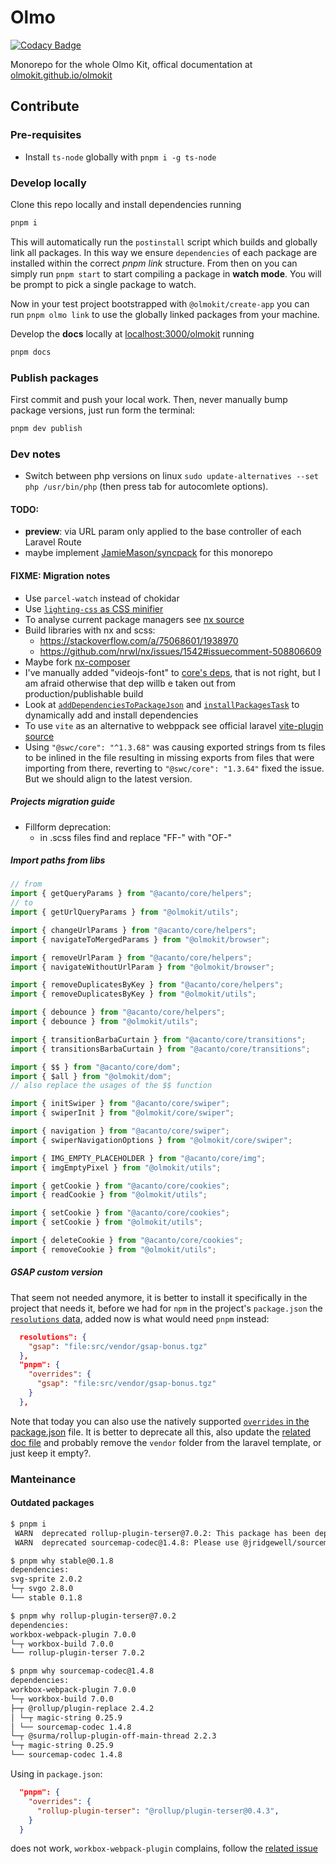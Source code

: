 # Olmo

[![Codacy Badge](https://app.codacy.com/project/badge/Grade/1dfb471aa62649a29ffd71d1f386e7fe)](https://www.codacy.com/gl/olmokit/olmokit/dashboard)

Monorepo for the whole Olmo Kit, offical documentation at [olmokit.github.io/olmokit](https://olmokit.github.io/olmokit)

## Contribute

### Pre-requisites

- Install `ts-node` globally with `pnpm i -g ts-node`

### Develop locally

Clone this repo locally and install dependencies running

```bash
pnpm i
```

This will automatically run the `postinstall` script which builds and globally link all packages. In this way we ensure `dependencies` of each package are installed within the correct _pnpm link_ structure. From then on you can simply run `pnpm start` to start compiling a package in **watch mode**. You will be prompt to pick a single package to watch. <!-- (TODO: verify the following which is probably not needed as we have the `postinstall` script already): Note that if you add an external dependency to a package you probably need to re-run `pnpm dev` in order to include the new dependencies in the globally linked structure.-->

Now in your test project bootstrapped with `@olmokit/create-app` you can run `pnpm olmo link` to use the globally linked packages from your machine.

Develop the **docs** locally at [localhost:3000/olmokit](http://localhost:3000/olmokit) running

```bash
pnpm docs
```

### Publish packages

First commit and push your local work. Then, never manually bump package versions, just run form the terminal:

```bash
pnpm dev publish
```

### Dev notes

- Switch between php versions on linux `sudo update-alternatives --set php /usr/bin/php` (then press tab for autocomlete options).

#### TODO:

- **preview**: via URL param only applied to the base controller of each Laravel Route
- maybe implement [JamieMason/syncpack](https://github.com/JamieMason/syncpack) for this monorepo

#### FIXME: Migration notes

- Use `parcel-watch` instead of chokidar
- Use [`lighting-css` as CSS minifier](https://lightningcss.dev/docs.html#with-webpack)
- To analyse current package managers see [nx source](https://github.com/nrwl/nx/blob/master/packages/nx/src/utils/package-manager.ts)
- Build libraries with nx and scss:
  - https://stackoverflow.com/a/75068601/1938970
  - https://github.com/nrwl/nx/issues/1542#issuecomment-508806609
- Maybe fork [nx-composer](https://github.com/automattic/nx-composer)
- I've manually added "videojs-font" to [core's deps](./packages/core/package.json), that is not right, but I am afraid otherwise that dep willb e taken out from production/publishable build
- Look at [`addDependenciesToPackageJson`](https://github.com/nrwl/nx/blob/master/packages/devkit/src/utils/package-json.ts#L134) and [`installPackagesTask`](https://github.com/nrwl/nx/blob/master/packages/devkit/src/tasks/install-packages-task.ts#L17) to dynamically add and install dependencies
- To use `vite` as an alternative to webppack see official laravel [vite-plugin source](https://github.com/laravel/vite-plugin/blob/main/src/index.ts)
- Using `"@swc/core": "^1.3.68"` was causing exported strings from ts files to be inlined in the file resulting in missing exports from files that were importing from there, reverting to `"@swc/core": "1.3.64"` fixed the issue. But we should align to the latest version.

##### Projects migration guide

- Fillform deprecation:
  - in .scss files find and replace "FF-" with "OF-"

##### Import paths from libs

```js
// from
import { getQueryParams } from "@acanto/core/helpers";
// to
import { getUrlQueryParams } from "@olmokit/utils";

import { changeUrlParams } from "@acanto/core/helpers";
import { navigateToMergedParams } from "@olmokit/browser";

import { removeUrlParam } from "@acanto/core/helpers";
import { navigateWithoutUrlParam } from "@olmokit/browser";

import { removeDuplicatesByKey } from "@acanto/core/helpers";
import { removeDuplicatesByKey } from "@olmokit/utils";

import { debounce } from "@acanto/core/helpers";
import { debounce } from "@olmokit/utils";

import { transitionBarbaCurtain } from "@acanto/core/transitions";
import { transitionsBarbaCurtain } from "@acanto/core/transitions";

import { $$ } from "@acanto/core/dom";
import { $all } from "@olmokit/dom";
// also replace the usages of the $$ function

import { initSwiper } from "@acanto/core/swiper";
import { swiperInit } from "@olmokit/core/swiper";

import { navigation } from "@acanto/core/swiper";
import { swiperNavigationOptions } from "@olmokit/core/swiper";

import { IMG_EMPTY_PLACEHOLDER } from "@acanto/core/img";
import { imgEmptyPixel } from "@olmokit/utils";

import { getCookie } from "@acanto/core/cookies";
import { readCookie } from "@olmokit/utils";

import { setCookie } from "@acanto/core/cookies";
import { setCookie } from "@olmokit/utils";

import { deleteCookie } from "@acanto/core/cookies";
import { removeCookie } from "@olmokit/utils";

```

##### GSAP custom version

That seem not needed anymore, it is better to install it specifically in the project that needs it, before we had for `npm` in the project's `package.json` the [`resolutions` data](https://www.npmjs.com/package/npm-force-resolutions), added now is what would need `pnpm` instead:

```json
  resolutions": {
    "gsap": "file:src/vendor/gsap-bonus.tgz"
  },
  "pnpm": {
    "overrides": {
      "gsap": "file:src/vendor/gsap-bonus.tgz"
    }
  },
```

Note that today you can also use the natively supported [`overrides` in the package.json](https://docs.npmjs.com/cli/v9/configuring-npm/package-json#overrides) file.
It is better to deprecate all this, also update the [related doc file](./docs/docs/folder-structure.md#srcvendor) and probably remove the `vendor` folder from the laravel template, or just keep it empty?.

### Manteinance

#### Outdated packages

```bash
$ pnpm i
 WARN  deprecated rollup-plugin-terser@7.0.2: This package has been deprecated and is no longer maintained. Please use @rollup/plugin-terser
 WARN  deprecated sourcemap-codec@1.4.8: Please use @jridgewell/sourcemap-codec instead

$ pnpm why stable@0.1.8
dependencies:
svg-sprite 2.0.2
└─┬ svgo 2.8.0
└── stable 0.1.8

$ pnpm why rollup-plugin-terser@7.0.2
dependencies:
workbox-webpack-plugin 7.0.0
└─┬ workbox-build 7.0.0
└── rollup-plugin-terser 7.0.2

$ pnpm why sourcemap-codec@1.4.8
dependencies:
workbox-webpack-plugin 7.0.0
└─┬ workbox-build 7.0.0
├─┬ @rollup/plugin-replace 2.4.2
│ └─┬ magic-string 0.25.9
│ └── sourcemap-codec 1.4.8
└─┬ @surma/rollup-plugin-off-main-thread 2.2.3
└─┬ magic-string 0.25.9
└── sourcemap-codec 1.4.8

```

Using in `package.json`:

```json
  "pnpm": {
    "overrides": {
      "rollup-plugin-terser": "@rollup/plugin-terser@0.4.3",
    }
  }
```

does not work, `workbox-webpack-plugin` complains, follow the [related issue](https://github.com/GoogleChrome/workbox/issues/3200)
